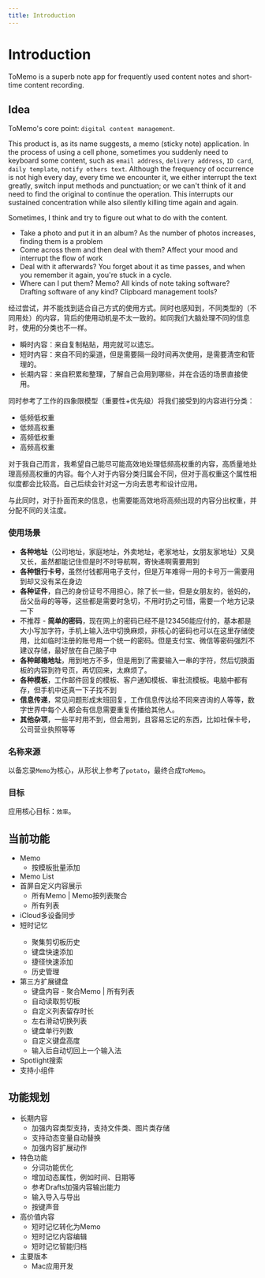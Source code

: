 ```yaml
---
title: Introduction
---
```

# Introduction

ToMemo is a superb note app for frequently used content notes and short-time content recording.

## Idea

ToMemo's core point: `digital content management`.

This product is, as its name suggests, a memo (sticky note) application. In the process of using a cell phone, sometimes you suddenly need to keyboard some content, such as `email address`, `delivery address`, `ID card`, `daily template`, `notify others text`. Although the frequency of occurrence is not high every day, every time we encounter it, we either interrupt the text greatly, switch input methods and punctuation; or we can't think of it and need to find the original to continue the operation. This interrupts our sustained concentration while also silently killing time again and again.

Sometimes, I think and try to figure out what to do with the content.

- Take a photo and put it in an album? As the number of photos increases, finding them is a problem
- Come across them and then deal with them? Affect your mood and interrupt the flow of work
- Deal with it afterwards? You forget about it as time passes, and when you remember it again, you're stuck in a cycle.
- Where can I put them? Memo? All kinds of note taking software? Drafting software of any kind? Clipboard management tools?


经过尝试，并不能找到适合自己方式的使用方式。同时也感知到，不同类型的（不同用处）的内容，背后的使用动机是不太一致的。如同我们大脑处理不同的信息时，使用的分类也不一样。
- 瞬时内容：来自复制粘贴，用完就可以遗忘。
- 短时内容：来自不同的渠道，但是需要隔一段时间再次使用，是需要清空和管理的。
- 长期内容：来自积累和整理，了解自己会用到哪些，并在合适的场景直接使用。

同时参考了工作的四象限模型（重要性+优先级）将我们接受到的内容进行分类：
- 低频低权重
- 低频高权重
- 高频低权重
- 高频高权重

对于我自己而言，我希望自己能尽可能高效地处理低频高权重的内容，高质量地处理高频高权重的内容。每个人对于内容分类归属会不同，但对于高权重这个属性相似度都会比较高。自己后续会针对这一方向去思考和设计应用。

与此同时，对于扑面而来的信息，也需要能高效地将高频出现的内容分出权重，并分配不同的关注度。

### 使用场景
- **各种地址**（公司地址，家庭地址，外卖地址，老家地址，女朋友家地址）又臭又长，虽然都能记住但是时不时导航啊，寄快递啊需要用到
- **各种银行卡号**，虽然付钱都用电子支付，但是万年难得一用的卡号万一需要用到却又没有呆在身边
- **各种证件**，自己的身份证号不用担心，除了长一些，但是女朋友的，爸妈的，岳父岳母的等等，这些都是需要时急切，不用时扔之可惜，需要一个地方记录一下
- 不推荐 - **简单的密码**，现在网上的密码已经不是123456能应付的，基本都是大小写加字符，手机上输入法中切换麻烦，非核心的密码也可以在这里存储使用，比如临时注册的账号用一个统一的密码。但是支付宝、微信等密码强烈不建议存储，最好放在自己脑子中
- **各种邮箱地址**，用到地方不多，但是用到了需要输入一串的字符，然后切换面板的内容到符号页，再切回来，太麻烦了。
- **各种模板**，工作邮件回复的模板、客户通知模板、审批流模板。电脑中都有存，但手机中还真一下子找不到
- **信息传递**，常见问题形成末班回复，工作信息传达给不同来咨询的人等等，数字世界中每个人都会有信息需要重复传播给其他人。
- **其他杂项**，一些平时用不到，但会用到，且容易忘记的东西，比如社保卡号，公司营业执照等等

### 名称来源
以备忘录`Memo`为核心，从形状上参考了`potato`，最终合成`ToMemo`。

### 目标

应用核心目标：`效率`。

## 当前功能
- Memo
    - 按模板批量添加
- Memo List
- 首屏自定义内容展示 
    - 所有Memo | Memo按列表聚合
    - 所有列表
- iCloud多设备同步
- 短时记忆 <Badge type="danger" text="LAB" vertical="middle" />
    - 聚集剪切板历史
    - 键盘快速添加
    - 捷径快速添加
    - 历史管理
- 第三方扩展键盘
    - 键盘内容 - 聚合Memo | 所有列表 <Badge type="danger" text="LAB" vertical="middle" />
    - 自动读取剪切板 <Badge type="danger" text="LAB" vertical="middle" /> 
    - 自定义列表留存时长
    - 左右滑动切换列表 
    - 键盘单行列数 
    - 自定义键盘高度
    - 输入后自动切回上一个输入法 
- Spotlight搜索 
- 支持小组件


## 功能规划
- 长期内容
    - 加强内容类型支持，支持文件类、图片类存储
    - 支持动态变量自动替换
    - 加强内容扩展动作
- 特色功能
    - 分词功能优化
    - 增加动态属性，例如时间、日期等
    - 参考Drafts加强内容输出能力
    - 输入导入与导出
    - 按键声音
- 高价值内容
    - 短时记忆转化为Memo
    - 短时记忆内容编辑
    - 短时记忆智能归档
- 主要版本
    - Mac应用开发